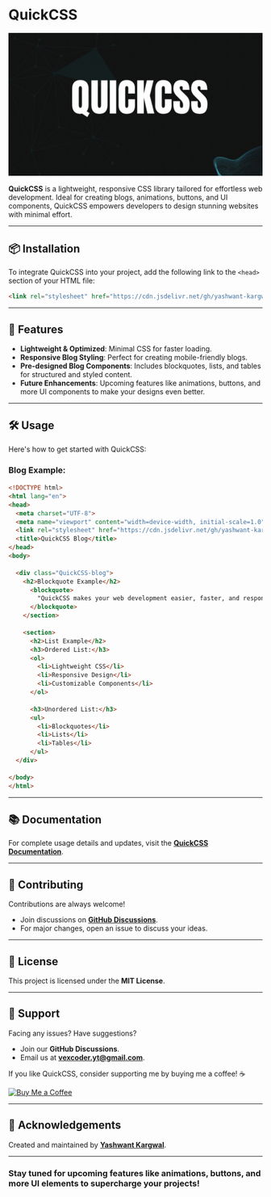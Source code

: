 # **QuickCSS**  

<img src="https://github.com/yashwant-kargwal/quickcss/blob/main/private/media/image/banner/QuickCSS.gif?raw=true" alt="QuickCSS Banner">

**QuickCSS** is a lightweight, responsive CSS library tailored for effortless web development. Ideal for creating blogs, animations, buttons, and UI components, QuickCSS empowers developers to design stunning websites with minimal effort.  

---

## 📦 **Installation**  

To integrate QuickCSS into your project, add the following link to the `<head>` section of your HTML file:  

```html  
<link rel="stylesheet" href="https://cdn.jsdelivr.net/gh/yashwant-kargwal/quickcss@latest/main.css">
```  

---

## 🚀 **Features**  

- **Lightweight & Optimized**: Minimal CSS for faster loading.  
- **Responsive Blog Styling**: Perfect for creating mobile-friendly blogs.  
- **Pre-designed Blog Components**: Includes blockquotes, lists, and tables for structured and styled content.  
- **Future Enhancements**: Upcoming features like animations, buttons, and more UI components to make your designs even better.  

---

## 🛠️ **Usage**  

Here's how to get started with QuickCSS:  

### Blog Example:  

```html  
<!DOCTYPE html>  
<html lang="en">  
<head>  
  <meta charset="UTF-8">  
  <meta name="viewport" content="width=device-width, initial-scale=1.0">  
  <link rel="stylesheet" href="https://cdn.jsdelivr.net/gh/yashwant-kargwal/quickcss@qck1.0.5/main.css">
  <title>QuickCSS Blog</title>  
</head>  
<body>  

  <div class="QuickCSS-blog">  
    <h2>Blockquote Example</h2>
      <blockquote>
        "QuickCSS makes your web development easier, faster, and responsive."
      </blockquote>
    </section>

    <section>
      <h2>List Example</h2>
      <h3>Ordered List:</h3>
      <ol>
        <li>Lightweight CSS</li>
        <li>Responsive Design</li>
        <li>Customizable Components</li>
      </ol>

      <h3>Unordered List:</h3>
      <ul>
        <li>Blockquotes</li>
        <li>Lists</li>
        <li>Tables</li>
      </ul>
  </div>  

</body>  
</html>  
```  

---

## 📚 **Documentation**  

For complete usage details and updates, visit the **[QuickCSS Documentation](https://quickcss-docs.hashnode.space/guide/welcome)**.  

---

## 🤝 **Contributing**  

Contributions are always welcome!  
- Join discussions on **[GitHub Discussions](https://github.com/yashwant-kargwal/quickcss/discussions)**.  
- For major changes, open an issue to discuss your ideas.  

---

## 📄 **License**  

This project is licensed under the **MIT License**.  

---

## 📧 **Support**  

Facing any issues? Have suggestions?  
- Join our **GitHub Discussions**.  
- Email us at **vexcoder.yt@gmail.com**.

If you like QuickCSS, consider supporting me by buying me a coffee! ☕

[![Buy Me a Coffee](https://img.shields.io/badge/-Buy%20Me%20a%20Coffee-orange?logo=buy-me-a-coffee&logoColor=white)](https://buymeacoffee.com/yashwant_kargwal)

---

## 🙌 **Acknowledgements**  

Created and maintained by **[Yashwant Kargwal](https://github.com/yashwant-kargwal)**.  

--- 

### **Stay tuned for upcoming features like animations, buttons, and more UI elements to supercharge your projects!**  
